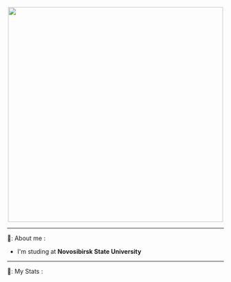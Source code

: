 <div id="header" align="center">
  <img src="https://media.giphy.com/media/fQF0FrBcSHKsU/giphy.gif" width="500"/>
</div>

---

💜: About me :
- I'm studing at **Novosibirsk State University**

---

👾: My Stats :
<div id="stat" align="center">
    <img src="https://github-profile-summary-cards.vercel.app/api/cards/profile-details?username=PiroJOJO&theme=jolly" alt=""/>
    <img src="https://github-profile-summary-cards.vercel.app/api/cards/most-commit-language?username=PiroJOJO&theme=jolly" alt=""/>
     <img src="https://github-profile-summary-cards.vercel.app/api/cards/stats?username=PiroJOJO&theme=jolly" alt=""/>
</div>
